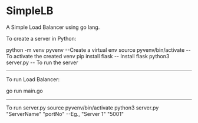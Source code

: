 # SimpleLB
A Simple Load Balancer using go lang. 

To create a server in Python:

python -m venv pyvenv --Create a virtual env
source pyvenv/bin/activate -- To activate the created venv
pip install flask -- Install flask
python3 server.py  -- To run the server

-------------------------------------------------------------------------------------------------------------------
To run Load Balancer:

go run main.go

-------------------------------------------------------------------------------------------------------------------
To run server.py
source pyvenv/bin/activate
python3 server.py "ServerName" "portNo" --Eg., "Server 1" "5001"